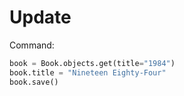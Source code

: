 # Update
Command:
```python
book = Book.objects.get(title="1984")
book.title = "Nineteen Eighty-Four"
book.save()
